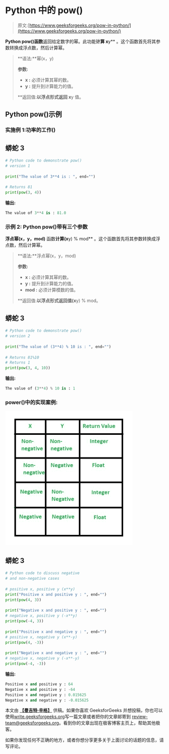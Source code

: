 # Python 中的 pow()

> 原文:[https://www.geeksforgeeks.org/pow-in-python/](https://www.geeksforgeeks.org/pow-in-python/)

**Python pow()函数**返回给定数字的幂。此功能**计算 x**y** 。这个函数首先将其参数转换成浮点数，然后计算幂。

> **语法:**幂(x，y)
> 
> **参数:**
> 
> *   **x :** 必须计算其幂的数。
> *   **y :** 提升到计算能力的值。
> 
> **返回值:**以浮点形式返回 x**y 值。

## Python pow()示例

### **实施例 1:功率的工作()**

## 蟒蛇 3

```py
# Python code to demonstrate pow()
# version 1

print("The value of 3**4 is : ", end="")

# Returns 81
print(pow(3, 4))
```

**输出:**

```py
The value of 3**4 is : 81.0
```

### **示例 2: Python pow()带有**三个参数

**浮点幂(x，y，mod)** 函数**计算(x**y) % mod** 。这个函数首先将其参数转换成浮点数，然后计算幂。

> **语法:**浮点幂(x，y，mod)
> 
> **参数:**
> 
> *   **x :** 必须计算其幂的数。
> *   **y :** 提升到计算能力的值。
> *   **mod :** 必须计算模数的值。
> 
> **返回值:**以浮点形式返回值(x**y) % mod。

## 蟒蛇 3

```py
# Python code to demonstrate pow()
# version 2

print("The value of (3**4) % 10 is : ", end="")

# Returns 81%10
# Returns 1
print(pow(3, 4, 10))
```

**输出:**

```py
The value of (3**4) % 10 is : 1
```

### **power()中的实现案例:**

![](img/a6a253ef38460d24dbbf515dcade7bea.png)

## 蟒蛇 3

```py
# Python code to discuss negative
# and non-negative cases

# positive x, positive y (x**y)
print("Positive x and positive y : ", end="")
print(pow(4, 3))

print("Negative x and positive y : ", end="")
# negative x, positive y (-x**y)
print(pow(-4, 3))

print("Positive x and negative y : ", end="")
# positive x, negative y (x**-y)
print(pow(4, -3))

print("Negative x and negative y : ", end="")
# negative x, negative y (-x**-y)
print(pow(-4, -3))
```

**输出:**

```py
Positive x and positive y : 64
Negative x and positive y : -64
Positive x and negative y : 0.015625
Negative x and negative y : -0.015625
```

本文由 [**【曼吉特·辛格】**](https://auth.geeksforgeeks.org/profile.php?user=manjeet_04&list=practice) 供稿。如果你喜欢 GeeksforGeeks 并想投稿，你也可以使用[write.geeksforgeeks.org](https://write.geeksforgeeks.org)写一篇文章或者把你的文章邮寄到 review-team@geeksforgeeks.org。看到你的文章出现在极客博客主页上，帮助其他极客。

如果你发现任何不正确的地方，或者你想分享更多关于上面讨论的话题的信息，请写评论。
